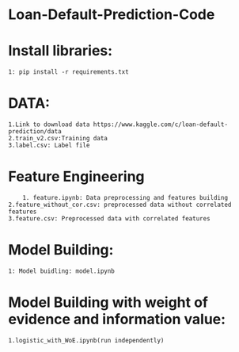 # Loan-Default-Prediction-Code
# Install libraries:
	1: pip install -r requirements.txt

# DATA:
	1.Link to download data https://www.kaggle.com/c/loan-default-prediction/data
	2.train_v2.csv:Training data
	3.label.csv: Label file
# Feature Engineering
    	1. feature.ipynb: Data preprocessing and features building
	2.feature_without_cor.csv: preprocessed data without correlated features
	3.feature.csv: Preprocessed data with correlated features

# Model Building:
	1: Model buidling: model.ipynb
# Model Building with weight of evidence and information value:
	1.logistic_with_WoE.ipynb(run independently)
